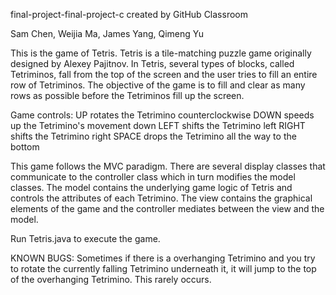 final-project-final-project-c created by GitHub Classroom

Sam Chen, Weijia Ma, James Yang, Qimeng Yu

This is the game of Tetris. Tetris is a tile-matching puzzle game originally designed by Alexey Pajitnov. In Tetris, several types of blocks, called Tetriminos, fall from the top of the screen and the user tries to fill an entire row of Tetriminos. The objective of the game is to fill and clear as many rows as possible before the Tetriminos fill up the screen. 

Game controls:
UP rotates the Tetrimino counterclockwise
DOWN speeds up the Tetrimino's movement down
LEFT shifts the Tetrimino left
RIGHT shifts the Tetrimino right
SPACE drops the Tetrimino all the way to the bottom

This game follows the MVC paradigm. There are several display classes that communicate to the controller class which in turn modifies the model classes. The model contains the underlying game logic of Tetris and controls the attributes of each Tetrimino. The view contains the graphical elements of the game and the controller mediates between the view and the model.  

Run Tetris.java to execute the game. 

KNOWN BUGS: Sometimes if there is a overhanging Tetrimino and you try to rotate the currently falling Tetrimino underneath it, it will jump to the top of the overhanging Tetrimino. This rarely occurs. 
